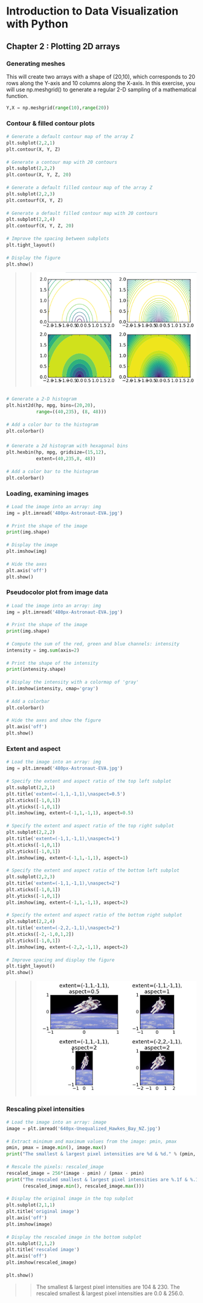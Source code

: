 # Introduction to Data Visualization with Python

## Chapter 2 : Plotting 2D arrays

### Generating meshes
This will create two arrays with a shape of (20,10), which corresponds to 20 rows along the Y-axis and 10 columns along the X-axis. In this exercise, you will use np.meshgrid() to generate a regular 2-D sampling of a mathematical function.
```python
Y,X = np.meshgrid(range(10),range(20))
```

### Contour & filled contour plots
```python
# Generate a default contour map of the array Z
plt.subplot(2,2,1)
plt.contour(X, Y, Z)

# Generate a contour map with 20 contours
plt.subplot(2,2,2)
plt.contour(X, Y, Z, 20)

# Generate a default filled contour map of the array Z
plt.subplot(2,2,3)
plt.contourf(X, Y, Z)

# Generate a default filled contour map with 20 contours
plt.subplot(2,2,4)
plt.contourf(X, Y, Z, 20)

# Improve the spacing between subplots
plt.tight_layout()

# Display the figure
plt.show()
```
>>![](img/contours-example.png)

### 
```python
# Generate a 2-D histogram
plt.hist2d(hp, mpg, bins=(20,20), 
           range=((40,235), (8, 48)))

# Add a color bar to the histogram
plt.colorbar()
```

### 
```python
# Generate a 2d histogram with hexagonal bins
plt.hexbin(hp, mpg, gridsize=(15,12), 
           extent=(40,235,8, 48))
           
# Add a color bar to the histogram
plt.colorbar()
```

### Loading, examining images
```python
# Load the image into an array: img
img = plt.imread('480px-Astronaut-EVA.jpg')

# Print the shape of the image
print(img.shape)

# Display the image
plt.imshow(img)

# Hide the axes
plt.axis('off')
plt.show()
```

### Pseudocolor plot from image data
```python
# Load the image into an array: img
img = plt.imread('480px-Astronaut-EVA.jpg')

# Print the shape of the image
print(img.shape)

# Compute the sum of the red, green and blue channels: intensity
intensity = img.sum(axis=2)

# Print the shape of the intensity
print(intensity.shape)

# Display the intensity with a colormap of 'gray'
plt.imshow(intensity, cmap='gray')

# Add a colorbar
plt.colorbar()

# Hide the axes and show the figure
plt.axis('off')
plt.show()
```

### Extent and aspect
```python
# Load the image into an array: img
img = plt.imread('480px-Astronaut-EVA.jpg')

# Specify the extent and aspect ratio of the top left subplot
plt.subplot(2,2,1)
plt.title('extent=(-1,1,-1,1),\naspect=0.5')
plt.xticks([-1,0,1])
plt.yticks([-1,0,1])
plt.imshow(img, extent=(-1,1,-1,1), aspect=0.5)

# Specify the extent and aspect ratio of the top right subplot
plt.subplot(2,2,2)
plt.title('extent=(-1,1,-1,1),\naspect=1')
plt.xticks([-1,0,1])
plt.yticks([-1,0,1])
plt.imshow(img, extent=(-1,1,-1,1), aspect=1)

# Specify the extent and aspect ratio of the bottom left subplot
plt.subplot(2,2,3)
plt.title('extent=(-1,1,-1,1),\naspect=2')
plt.xticks([-1,0,1])
plt.yticks([-1,0,1])
plt.imshow(img, extent=(-1,1,-1,1), aspect=2)

# Specify the extent and aspect ratio of the bottom right subplot
plt.subplot(2,2,4)
plt.title('extent=(-2,2,-1,1),\naspect=2')
plt.xticks([-2,-1,0,1,2])
plt.yticks([-1,0,1])
plt.imshow(img, extent=(-2,2,-1,1), aspect=2)

# Improve spacing and display the figure
plt.tight_layout()
plt.show()
```
>>![](img/aspect-extent.png)

### Rescaling pixel intensities
```python
# Load the image into an array: image
image = plt.imread('640px-Unequalized_Hawkes_Bay_NZ.jpg')

# Extract minimum and maximum values from the image: pmin, pmax
pmin, pmax = image.min(), image.max()
print("The smallest & largest pixel intensities are %d & %d." % (pmin, pmax))

# Rescale the pixels: rescaled_image
rescaled_image = 256*(image - pmin) / (pmax - pmin)
print("The rescaled smallest & largest pixel intensities are %.1f & %.1f." % 
      (rescaled_image.min(), rescaled_image.max()))

# Display the original image in the top subplot
plt.subplot(2,1,1)
plt.title('original image')
plt.axis('off')
plt.imshow(image)

# Display the rescaled image in the bottom subplot
plt.subplot(2,1,2)
plt.title('rescaled image')
plt.axis('off')
plt.imshow(rescaled_image)

plt.show()
```
>>The smallest & largest pixel intensities are 104 & 230.
>>The rescaled smallest & largest pixel intensities are 0.0 & 256.0.
